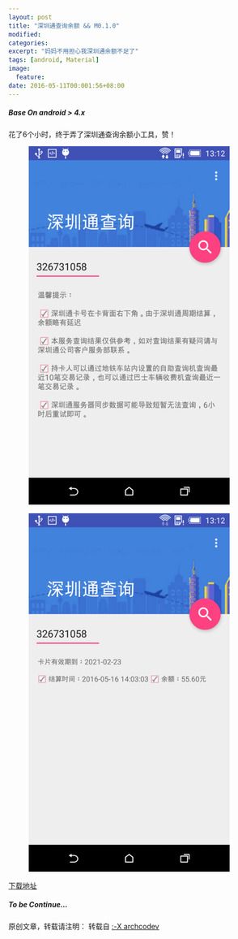 ```yaml
---
layout: post
title: "深圳通查询余额 && M0.1.0"
modified:
categories: 
excerpt: "妈妈不用担心我深圳通余额不足了"
tags: [android, Material]
image:
  feature:
date: 2016-05-11T00:001:56+08:00
---
```

##### Base On android > 4.x

花了6个小时，终于弄了深圳通查询余额小工具，赞！

<figure>
	<a href="/images/2016/05/01.png"><img src="/images/2016/05/01.png"></a>
</figure>

<figure>
	<a href="/images/2016/05/02.png"><img src="/images/2016/05/02.png"></a>
</figure>

[下载地址](http://archcodev.com/attachment/szt.apk)

##### To be Continue…

原创文章，转载请注明： 转载自 <a href="http://archcodev.com">:-X archcodev</a>
